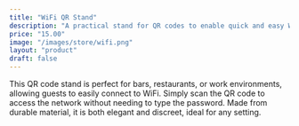 ```yaml
---
title: "WiFi QR Stand"
description: "A practical stand for QR codes to enable quick and easy WiFi connection."
price: "15.00"
image: "/images/store/wifi.png"
layout: "product"
draft: false
---
```

This QR code stand is perfect for bars, restaurants, or work environments, allowing guests to easily connect to WiFi. Simply scan the QR code to access the network without needing to type the password. Made from durable material, it is both elegant and discreet, ideal for any setting.
